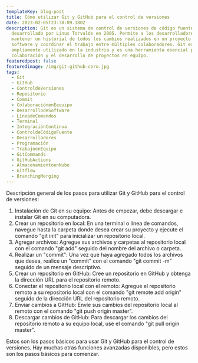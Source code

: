 ```yaml
---
templateKey: blog-post
title: Cómo utilizar Git y GitHub para el control de versiones
date: 2023-02-05T23:38:09.180Z
description: Git es un sistema de control de versiones de código fuente
  desarrollado por Linus Torvalds en 2005. Permite a los desarrolladores
  mantener un historial de todos los cambios realizados en un proyecto de
  software y coordinar el trabajo entre múltiples colaboradores. Git es
  ampliamente utilizado en la industria y es una herramienta esencial para la
  colaboración y el desarrollo de proyectos en equipo.
featuredpost: false
featuredimage: /img/git-github-cero.jpg
tags:
  - Git
  - GitHub
  - ControldeVersiones
  - Repositorio
  - Commit
  - ColaboraciónenEequipo
  - DesarrollodeSoftware
  - LíneadeComandos
  - Terminal
  - IntegraciónContinua
  - ControldeCódigoFuente
  - Desarrolladores
  - Programación
  - TrabajoenEquipo
  - GitCommands
  - GitHubActions
  - AlmacenamientoenNube
  - Gitflow
  - BranchingMerging
---
```

Descripción general de los pasos para utilizar Git y GitHub para el control de versiones:

1. Instalación de Git en su equipo: Antes de empezar, debe descargar e instalar Git en su computadora.
2. Crear un repositorio en local: En una terminal o línea de comandos, navegue hasta la carpeta donde desea crear su proyecto y ejecute el comando "git init" para inicializar un repositorio local.
3. Agregar archivos: Agregue sus archivos y carpetas al repositorio local con el comando "git add" seguido del nombre del archivo o carpeta.
4. Realizar un "commit": Una vez que haya agregado todos los archivos que desea, realice un "commit" con el comando "git commit -m" seguido de un mensaje descriptivo.
5. Crear un repositorio en GitHub: Cree un repositorio en GitHub y obtenga la dirección URL para el repositorio remoto.
6. Conectar el repositorio local con el remoto: Agregue el repositorio remoto a su repositorio local con el comando "git remote add origin" seguido de la dirección URL del repositorio remoto.
7. Enviar cambios a GitHub: Envíe sus cambios del repositorio local al remoto con el comando "git push origin master".
8. Descargar cambios de GitHub: Para descargar los cambios del repositorio remoto a su equipo local, use el comando "git pull origin master".

Estos son los pasos básicos para usar Git y GitHub para el control de versiones. Hay muchas otras funciones avanzadas disponibles, pero estos son los pasos básicos para comenzar.